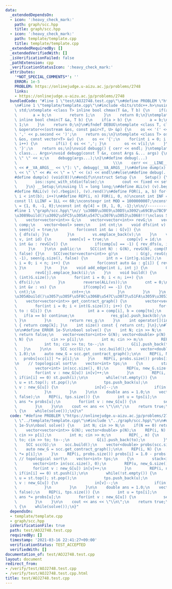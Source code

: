 ```yaml
---
data:
  _extendedDependsOn:
  - icon: ':heavy_check_mark:'
    path: graph/scc.hpp
    title: graph/scc.hpp
  - icon: ':heavy_check_mark:'
    path: template/template.cpp
    title: template/template.cpp
  _extendedRequiredBy: []
  _extendedVerifiedWith: []
  _isVerificationFailed: false
  _pathExtension: cpp
  _verificationStatusIcon: ':heavy_check_mark:'
  attributes:
    '*NOT_SPECIAL_COMMENTS*': ''
    ERROR: 1e-5
    PROBLEM: https://onlinejudge.u-aizu.ac.jp/problems/2748
    links:
    - https://onlinejudge.u-aizu.ac.jp/problems/2748
  bundledCode: "#line 1 \"test/AOJ2748.test.cpp\"\n#define PROBLEM \"https://onlinejudge.u-aizu.ac.jp/problems/2748\"\
    \n#line 1 \"template/template.cpp\"\n#include <bits/stdc++.h>\nusing namespace\
    \ std;\ntemplate <class T> inline bool chmax(T &a, T b) {\n    if(a < b) {\n \
    \       a = b;\n        return 1;\n    }\n    return 0;\n}\ntemplate <class T>\
    \ inline bool chmin(T &a, T b) {\n    if(a > b) {\n        a = b;\n        return\
    \ 1;\n    }\n    return 0;\n}\n#ifndef DEBUG\ntemplate <class T, class U>\nostream\
    \ &operator<<(ostream &os, const pair<T, U> &p) {\n    os << '(' << p.first <<\
    \ ',' << p.second << ')';\n    return os;\n}\ntemplate <class T> ostream &operator<<(ostream\
    \ &os, const vector<T> &v) {\n    os << '{';\n    for(int i = 0; i < (int)v.size();\
    \ i++) {\n        if(i) { os << ','; }\n        os << v[i];\n    }\n    os <<\
    \ '}';\n    return os;\n}\nvoid debugg() { cerr << endl; }\ntemplate <class T,\
    \ class... Args>\nvoid debugg(const T &x, const Args &... args) {\n    cerr <<\
    \ \" \" << x;\n    debugg(args...);\n}\n#define debug(...)                   \
    \                                          \\\n    cerr << __LINE__ << \" [\"\
    \ << #__VA_ARGS__ << \"]: \", debugg(__VA_ARGS__)\n#define dump(x) cerr << __LINE__\
    \ << \" \" << #x << \" = \" << (x) << endl\n#else\n#define debug(...) (void(0))\n\
    #define dump(x) (void(0))\n#endif\n\nstruct Setup {\n    Setup() {\n        cin.tie(0);\n\
    \        ios::sync_with_stdio(false);\n        cout << fixed << setprecision(15);\n\
    \    }\n} __Setup;\n\nusing ll = long long;\n#define ALL(v) (v).begin(), (v).end()\n\
    #define RALL(v) (v).rbegin(), (v).rend()\n#define FOR(i, a, b) for(int i = (a);\
    \ i < int(b); i++)\n#define REP(i, n) FOR(i, 0, n)\nconst int INF = 1 << 30;\n\
    const ll LLINF = 1LL << 60;\nconstexpr int MOD = 1000000007;\nconst int dx[4]\
    \ = {1, 0, -1, 0};\nconst int dy[4] = {0, 1, 0, -1};\n\n//-------------------------------------\n\
    #line 1 \"graph/scc.hpp\"\n// \u30B0\u30E9\u30D5\u3092\u69CB\u7BC9\u3057\u305F\
    \u3089build()\u3092\u5FC5\u305A\u547C\u3076\u3053\u3068!!!\nclass SCC {\n  private:\n\
    \    vector<vector<int>> G;\n    vector<vector<int>> revG;\n    vector<int> vs,\
    \ comp;\n    vector<bool> seen;\n    int cnt;\n    void dfs(int v) {\n       \
    \ seen[v] = true;\n        for(const int &u : G[v]) {\n            if(!seen[u])\
    \ { dfs(u); }\n        }\n        vs.emplace_back(v);\n    }\n    void rev_dfs(int\
    \ v, int id) {\n        seen[v] = true;\n        comp[v] = id;\n        for(const\
    \ int &u : revG[v]) {\n            if(comp[u] == -1) { rev_dfs(u, id); }\n   \
    \     }\n    }\n\n  public:\n    SCC(int N) : G(N), revG(N), comp(N, -1), seen(N,\
    \ false) {}\n    SCC(vector<vector<int>> g)\n        : G(g), revG(g.size()), comp(g.size(),\
    \ -1), seen(g.size(), false) {\n        int n = (int)g.size();\n        for(int\
    \ i = 0; i < n; i++) {\n            for(const auto &u : g[i]) { revG[u].emplace_back(i);\
    \ }\n        }\n    }\n    void add_edge(int i, int j) {\n        G[i].emplace_back(j);\n\
    \        revG[j].emplace_back(i);\n    }\n    void build() {\n        int n =\
    \ (int)G.size();\n        for(int i = 0; i < n; i++) {\n            if(!seen[i])\
    \ dfs(i);\n        }\n        reverse(ALL(vs));\n        cnt = 0;\n        for(const\
    \ int &v : vs) {\n            if(comp[v] == -1) {\n                rev_dfs(v,\
    \ cnt);\n                cnt++;\n            }\n        }\n    }\n    // \u5FC5\
    \u305Abuild()\u3057\u305F\u5F8C\u306B\u547C\u3073\u51FA\u3059\u3053\u3068!!!\n\
    \    vector<vector<int>> get_contract_graph() {\n        vector<vector<int>> res_g(cnt);\n\
    \        for(int i = 0; i < int(G.size()); i++) {\n            for(const int&\
    \ to : G[i]) {\n                int a = comp[i], b = comp[to];\n             \
    \   if(a == b) continue;\n                res_g[a].push_back(b);\n           \
    \ }\n        }\n        return res_g;\n    }\n    int operator[](int k) const\
    \ { return comp[k]; }\n    int size() const { return cnt; }\n};\n#line 4 \"test/AOJ2748.test.cpp\"\
    \n\n#define ERROR 1e-5\n\nbool solve() {\n    int N; cin >> N;\n    if(N == 0)\
    \ return false;\n    vector<vector<int>> G(N); vector<double> p(N);\n    REP(i,\
    \ N) {\n        cin >> p[i];\n        int m; cin >> m;\n        REP(_, m) {\n\
    \            int to; cin >> to; to--;\n            G[i].push_back(to);\n     \
    \   }\n    }\n\n    SCC scc(G);\n    scc.build();\n    vector<double> probs(scc.size(),\
    \ 1.0);\n    auto new_G = scc.get_contract_graph();\n\n    REP(i, N) {\n     \
    \   probs[scc[i]] *= p[i];\n    }\n    REP(i, probs.size()) probs[i] = 1.0 - probs[i];\n\
    \n    // topological sort\n    vector<int> tps;\n    {\n        stack<int> st;\n\
    \        vector<int> in(scc.size(), 0);\n        REP(u, new_G.size()) {\n    \
    \        for(int v : new_G[u]) in[v]++;\n        }\n        REP(i, new_G.size())\
    \ if(in[i] == 0) st.push(i);\n\n        while(!st.empty()) {\n            int\
    \ u = st.top(); st.pop();\n            tps.push_back(u);\n            for(int\
    \ v : new_G[u]) {\n                in[v]--;\n                if(in[v] == 0) st.push(v);\n\
    \            }\n        }\n    }\n\n    double ans = 1.0;\n    vector<bool> seen(tps.size(),\
    \ false);\n    REP(i, tps.size()) {\n        int u = tps[i];\n        if(!seen[u])\
    \ ans *= probs[u];\n        for(int v : new_G[u]) {\n            seen[v] = true;\n\
    \        }\n    }\n\n    cout << ans << \"\\n\";\n    return true;\n}\n\nint main()\
    \ {\n    while(solve());\n}\n"
  code: "#define PROBLEM \"https://onlinejudge.u-aizu.ac.jp/problems/2748\"\n#include\
    \ \"../template/template.cpp\"\n#include \"../graph/scc.hpp\"\n\n#define ERROR\
    \ 1e-5\n\nbool solve() {\n    int N; cin >> N;\n    if(N == 0) return false;\n\
    \    vector<vector<int>> G(N); vector<double> p(N);\n    REP(i, N) {\n       \
    \ cin >> p[i];\n        int m; cin >> m;\n        REP(_, m) {\n            int\
    \ to; cin >> to; to--;\n            G[i].push_back(to);\n        }\n    }\n\n\
    \    SCC scc(G);\n    scc.build();\n    vector<double> probs(scc.size(), 1.0);\n\
    \    auto new_G = scc.get_contract_graph();\n\n    REP(i, N) {\n        probs[scc[i]]\
    \ *= p[i];\n    }\n    REP(i, probs.size()) probs[i] = 1.0 - probs[i];\n\n   \
    \ // topological sort\n    vector<int> tps;\n    {\n        stack<int> st;\n \
    \       vector<int> in(scc.size(), 0);\n        REP(u, new_G.size()) {\n     \
    \       for(int v : new_G[u]) in[v]++;\n        }\n        REP(i, new_G.size())\
    \ if(in[i] == 0) st.push(i);\n\n        while(!st.empty()) {\n            int\
    \ u = st.top(); st.pop();\n            tps.push_back(u);\n            for(int\
    \ v : new_G[u]) {\n                in[v]--;\n                if(in[v] == 0) st.push(v);\n\
    \            }\n        }\n    }\n\n    double ans = 1.0;\n    vector<bool> seen(tps.size(),\
    \ false);\n    REP(i, tps.size()) {\n        int u = tps[i];\n        if(!seen[u])\
    \ ans *= probs[u];\n        for(int v : new_G[u]) {\n            seen[v] = true;\n\
    \        }\n    }\n\n    cout << ans << \"\\n\";\n    return true;\n}\n\nint main()\
    \ {\n    while(solve());\n}"
  dependsOn:
  - template/template.cpp
  - graph/scc.hpp
  isVerificationFile: true
  path: test/AOJ2748.test.cpp
  requiredBy: []
  timestamp: '2021-03-16 22:41:27+09:00'
  verificationStatus: TEST_ACCEPTED
  verifiedWith: []
documentation_of: test/AOJ2748.test.cpp
layout: document
redirect_from:
- /verify/test/AOJ2748.test.cpp
- /verify/test/AOJ2748.test.cpp.html
title: test/AOJ2748.test.cpp
---
```

